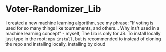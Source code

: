 # Voter-Randomizer_Lib
I created a new machine learning algorithm, see my phrase: 
"If voting is used for so many things like tournaments, and others... Why ins't used in a machine learning concept" - myself, The Lib is only for JS. 
To install locally just type in the root: `npm install`, but is recommended to instead of cloning the repo and installing locally, installing by cloud
